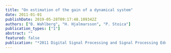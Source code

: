 ```yaml
---
title: "On estimation of the gain of a dynamical system"
date: 2011-01-01
publishDate: 2019-05-28T09:17:48.109342Z
authors: ["B. Wahlberg", "H. Hjalmarsson", "P. Stoica"]
publication_types: ["1"]
abstract: ""
featured: false
publication: "*2011 Digital Signal Processing and Signal Processing Education Meeting, DSP/SPE 2011*"
---
```


